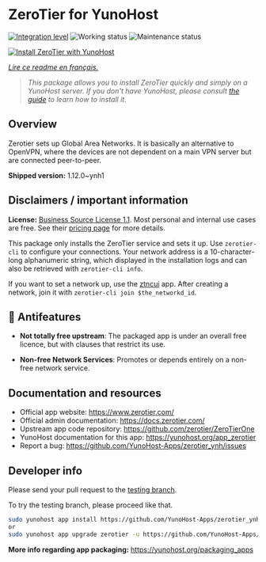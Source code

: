 <!--
N.B.: This README was automatically generated by https://github.com/YunoHost/apps/tree/master/tools/README-generator
It shall NOT be edited by hand.
-->

# ZeroTier for YunoHost

[![Integration level](https://dash.yunohost.org/integration/zerotier.svg)](https://dash.yunohost.org/appci/app/zerotier) ![Working status](https://ci-apps.yunohost.org/ci/badges/zerotier.status.svg) ![Maintenance status](https://ci-apps.yunohost.org/ci/badges/zerotier.maintain.svg)

[![Install ZeroTier with YunoHost](https://install-app.yunohost.org/install-with-yunohost.svg)](https://install-app.yunohost.org/?app=zerotier)

*[Lire ce readme en français.](./README_fr.md)*

> *This package allows you to install ZeroTier quickly and simply on a YunoHost server.
If you don't have YunoHost, please consult [the guide](https://yunohost.org/#/install) to learn how to install it.*

## Overview

Zerotier sets up Global Area Networks.
It is basically an alternative to OpenVPN, where the devices are not dependent on a main VPN server but are connected peer-to-peer.


**Shipped version:** 1.12.0~ynh1
## Disclaimers / important information

**License:** [Business Source License 1.1](https://github.com/zerotier/ZeroTierOne/blob/master/LICENSE.txt).
Most personal and internal use cases are free. See their [pricing page](https://zerotier.com/pricing/) for more details.

This package only installs the ZeroTier service and sets it up.
Use `zerotier-cli` to configure your connections. Your network address is a 10-character-long alphanumeric string,
 which displayed in the installation logs and can also be retrieved with `zerotier-cli info`.

If you want to set a network up, use the [ztncui](https://github.com/YunoHost-Apps/ztncui_ynh) app.
After creating a network, join it with `zerotier-cli join $the_networkd_id`.

## :red_circle: Antifeatures

- **Not totally free upstream**: The packaged app is under an overall free licence, but with clauses that restrict its use.

- **Non-free Network Services**: Promotes or depends entirely on a non-free network service.

## Documentation and resources

* Official app website: <https://www.zerotier.com/>
* Official admin documentation: <https://docs.zerotier.com/>
* Upstream app code repository: <https://github.com/zerotier/ZeroTierOne>
* YunoHost documentation for this app: <https://yunohost.org/app_zerotier>
* Report a bug: <https://github.com/YunoHost-Apps/zerotier_ynh/issues>

## Developer info

Please send your pull request to the [testing branch](https://github.com/YunoHost-Apps/zerotier_ynh/tree/testing).

To try the testing branch, please proceed like that.

``` bash
sudo yunohost app install https://github.com/YunoHost-Apps/zerotier_ynh/tree/testing --debug
or
sudo yunohost app upgrade zerotier -u https://github.com/YunoHost-Apps/zerotier_ynh/tree/testing --debug
```

**More info regarding app packaging:** <https://yunohost.org/packaging_apps>
